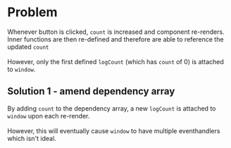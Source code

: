 # Problem

Whenever button is clicked, `count` is increased and component re-renders. Inner functions are then re-defined and therefore are able to reference the updated `count`
\
\
However, only the first defined `logCount` (which has `count` of 0) is attached to `window`.

## Solution 1 - amend dependency array

By adding `count` to the dependency array, a new `logCount` is attached to `window` upon each re-render.
\
\
However, this will eventually cause `window` to have multiple eventhandlers which isn't ideal.
